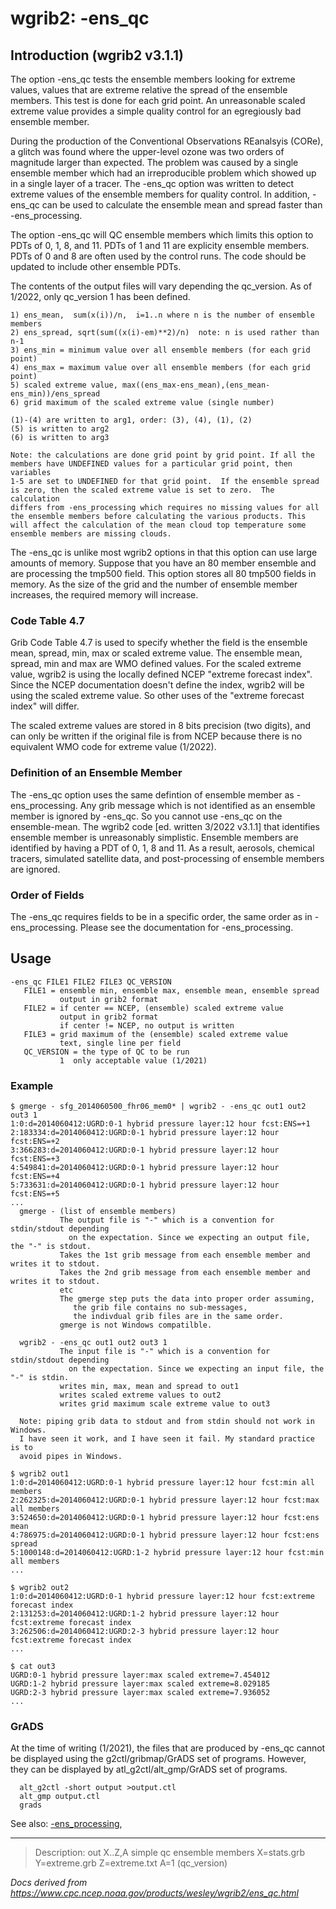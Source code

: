 # wgrib2: -ens_qc

## Introduction (wgrib2 v3.1.1)

The option -ens_qc tests the
ensemble members looking for extreme values, values that
are extreme relative the spread of the ensemble members.
This test is done for each grid point. An unreasonable
scaled extreme value provides a simple quality control
for an egregiously bad ensemble member.

During the production of the Conventional Observations REanalsyis (CORe),
a glitch was found where the upper-level ozone was two orders of magnitude
larger than expected. The problem was caused by a single ensemble
member which had an irreproducible problem which showed up in a single layer
of a tracer. The -ens_qc option was written to
detect extreme values of the ensemble members for quality control.
In addition, -ens_qc
can be used to calculate the ensemble mean and spread faster
than -ens_processing.

The option -ens_qc will QC ensemble
members which limits this option to PDTs of 0, 1, 8, and 11.
PDTs of 1 and 11 are explicity ensemble members. PDTs of 0 and
8 are often used by the control runs. The code should be updated
to include other ensemble PDTs.

The contents of the output files will vary depending the qc_version.
As of 1/2022, only qc_version 1 has been defined.

```
1) ens_mean,  sum(x(i))/n,  i=1..n where n is the number of ensemble members
2) ens_spread, sqrt(sum((x(i)-em)**2)/n)  note: n is used rather than n-1
3) ens_min = minimum value over all ensemble members (for each grid point)
4) ens_max = maximum value over all ensemble members (for each grid point)
5) scaled extreme value, max((ens_max-ens_mean),(ens_mean-ens_min))/ens_spread
6) grid maximum of the scaled extreme value (single number)

(1)-(4) are written to arg1, order: (3), (4), (1), (2)
(5) is written to arg2
(6) is written to arg3

Note: the calculations are done grid point by grid point. If all the
members have UNDEFINED values for a particular grid point, then variables
1-5 are set to UNDEFINED for that grid point.  If the ensemble spread
is zero, then the scaled extreme value is set to zero.  The calculation
differs from -ens_processing which requires no missing values for all
the ensemble members before calculating the various products. This
will affect the calculation of the mean cloud top temperature some
ensemble members are missing clouds.
```

The -ens_qc is unlike most wgrib2
options in that this option can use large amounts of memory. Suppose
that you have an 80 member ensemble and are processing the tmp500 field.
This option stores all 80 tmp500 fields in memory. As the size of the grid and the number
of ensemble member increases, the required memory will increase.

### Code Table 4.7

Grib Code Table 4.7 is used to specify whether the field
is the ensemble mean, spread, min, max or scaled extreme value.
The ensemble mean, spread, min and max are WMO defined values.
For the scaled extreme value, wgrib2 is using the locally defined NCEP
"extreme forecast index". Since the NCEP documentation doesn't define
the index, wgrib2 will be using the scaled extreme value. So
other uses of the "extreme forecast index" will differ.

The scaled extreme values are stored in 8 bits precision (two digits),
and can only be written if the original file is from NCEP because
there is no equivalent WMO code for extreme value (1/2022).

### Definition of an Ensemble Member

The -ens_qc option uses the same defintion of ensemble member as
-ens_processing. Any grib message which is
not identified as an ensemble member is ignored by -ens_qc.
So you cannot use -ens_qc on the ensemble-mean.
The wgrib2 code [ed. written 3/2022 v3.1.1] that identifies ensemble member
is unreasonably simplistic. Ensemble members are identified by having a PDT
of 0, 1, 8 and 11. As a result, aerosols, chemical tracers, simulated satellite data,
and post-processing of ensemble members are ignored.

### Order of Fields

The -ens_qc requires fields to be in a specific order,
the same order as in -ens_processing. Please
see the documentation for -ens_processing.

## Usage

```
-ens_qc FILE1 FILE2 FILE3 QC_VERSION
   FILE1 = ensemble min, ensemble max, ensemble mean, ensemble spread
           output in grib2 format
   FILE2 = if center == NCEP, (ensemble) scaled extreme value
           output in grib2 format
           if center != NCEP, no output is written
   FILE3 = grid maximum of the (ensemble) scaled extreme value
           text, single line per field
   QC_VERSION = the type of QC to be run
           1  only acceptable value (1/2021)
```

### Example

```
$ gmerge - sfg_2014060500_fhr06_mem0* | wgrib2 - -ens_qc out1 out2 out3 1
1:0:d=2014060412:UGRD:0-1 hybrid pressure layer:12 hour fcst:ENS=+1
2:183334:d=2014060412:UGRD:0-1 hybrid pressure layer:12 hour fcst:ENS=+2
3:366283:d=2014060412:UGRD:0-1 hybrid pressure layer:12 hour fcst:ENS=+3
4:549841:d=2014060412:UGRD:0-1 hybrid pressure layer:12 hour fcst:ENS=+4
5:733631:d=2014060412:UGRD:0-1 hybrid pressure layer:12 hour fcst:ENS=+5
...
  gmerge - (list of ensemble members)
           The output file is "-" which is a convention for stdin/stdout depending
             on the expectation. Since we expecting an output file, the "-" is stdout.
           Takes the 1st grib message from each ensemble member and writes it to stdout.
           Takes the 2nd grib message from each ensemble member and writes it to stdout.
           etc
           The gmerge step puts the data into proper order assuming,
              the grib file contains no sub-messages,
              the indivdual grib files are in the same order.
           gmerge is not Windows compatilble.

  wgrib2 - -ens_qc out1 out2 out3 1
           The input file is "-" which is a convention for stdin/stdout depending
             on the expectation. Since we expecting an input file, the "-" is stdin.
           writes min, max, mean and spread to out1
           writes scaled extreme values to out2
           writes grid maximum scale extreme value to out3

  Note: piping grib data to stdout and from stdin should not work in Windows.
  I have seen it work, and I have seen it fail. My standard practice is to
  avoid pipes in Windows.

$ wgrib2 out1
1:0:d=2014060412:UGRD:0-1 hybrid pressure layer:12 hour fcst:min all members
2:262325:d=2014060412:UGRD:0-1 hybrid pressure layer:12 hour fcst:max all members
3:524650:d=2014060412:UGRD:0-1 hybrid pressure layer:12 hour fcst:ens mean
4:786975:d=2014060412:UGRD:0-1 hybrid pressure layer:12 hour fcst:ens spread
5:1000148:d=2014060412:UGRD:1-2 hybrid pressure layer:12 hour fcst:min all members
...

$ wgrib2 out2
1:0:d=2014060412:UGRD:0-1 hybrid pressure layer:12 hour fcst:extreme forecast index
2:131253:d=2014060412:UGRD:1-2 hybrid pressure layer:12 hour fcst:extreme forecast index
3:262506:d=2014060412:UGRD:2-3 hybrid pressure layer:12 hour fcst:extreme forecast index
...

$ cat out3
UGRD:0-1 hybrid pressure layer:max scaled extreme=7.454012
UGRD:1-2 hybrid pressure layer:max scaled extreme=8.029185
UGRD:2-3 hybrid pressure layer:max scaled extreme=7.936052
...
```

### GrADS

At the time of writing (1/2021), the files that
are produced by
-ens_qc cannot be displayed
using the g2ctl/gribmap/GrADS set of programs. However, they
can be displayed by atl_g2ctl/alt_gmp/GrADS set of programs.

```
  alt_g2ctl -short output >output.ctl
  alt_gmp output.ctl
  grads
```

See also:
[-ens_processing](./ens_processing.md),

---

> Description: out X..Z,A simple qc ensemble members X=stats.grb Y=extreme.grb Z=extreme.txt A=1 (qc_version)

_Docs derived from <https://www.cpc.ncep.noaa.gov/products/wesley/wgrib2/ens_qc.html>_
